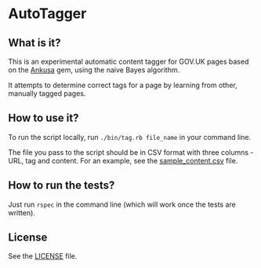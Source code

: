 # AutoTagger

## What is it?

This is an experimental automatic content tagger for GOV.UK pages
based on the [Ankusa](https://github.com/bmuller/ankusa) gem, using
the naive Bayes algorithm.

It attempts to determine correct tags for a page by learning
from other, manually tagged pages.

## How to use it?
To run the script locally, run `./bin/tag.rb file_name` in your
command line.

The file you pass to the script should be in CSV format with
three columns - URL, tag and content. For an example, see the
[sample_content.csv](data/sample_content.csv) file.

## How to run the tests?
Just run `rspec` in the command line (which will work once the
tests are written).

## License
See the [LICENSE](LICENSE) file.
